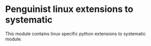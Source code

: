 
# Penguinist linux extensions to systematic #

This module contains linux specific python extensions to systematic module.

